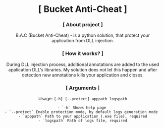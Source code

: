 <div align="center">

# [ Bucket Anti-Cheat ]
### [ About project ]
B.A.C (Bucket Anti-Cheat) - is a python solution, that protect your application from DLL injection.  
### [ How it works? ]
During DLL injection process, additional annotations are added to the used application DLL's libraries. 
My solution does not let this happen and after detection new annotations kills your application and closes. 
### [ Arguments ]
Usage: `[-h] [--protect] apppath logspath` 
  ```
- `-h` Shows help page 
- `--protect` Enable protection mode, by default logs generation mode  
- `apppath` Path to your application (.exe file), required
- `logspath` Path of logs file, required
 ```
</div>
